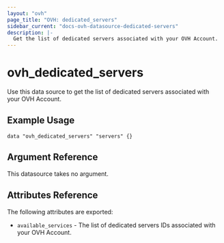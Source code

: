 ```yaml
---
layout: "ovh"
page_title: "OVH: dedicated_servers"
sidebar_current: "docs-ovh-datasource-dedicated-servers"
description: |-
  Get the list of dedicated servers associated with your OVH Account.
---
```


# ovh_dedicated_servers

Use this data source to get the list of dedicated servers associated with your OVH Account.

## Example Usage

```hcl
data "ovh_dedicated_servers" "servers" {}
```

## Argument Reference

This datasource takes no argument.

## Attributes Reference

The following attributes are exported:

* `available_services` - The list of dedicated servers IDs associated with your OVH Account.
